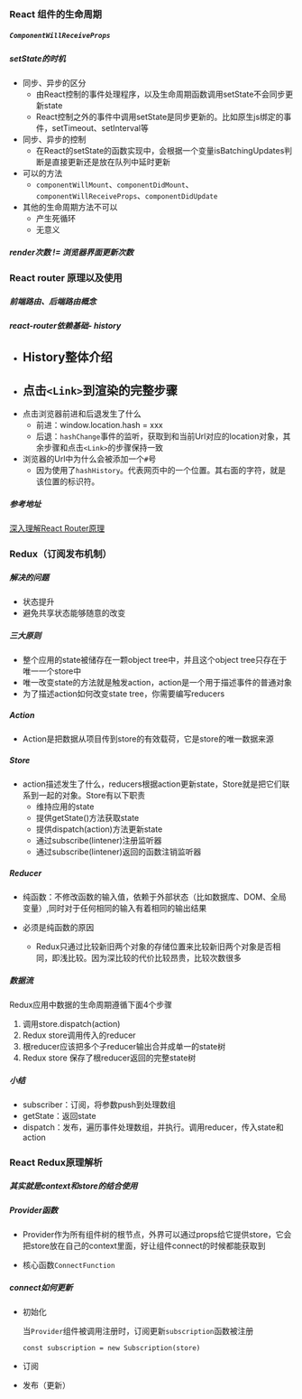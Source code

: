 ### React 组件的生命周期

##### `ComponentWillReceiveProps`

##### setState的时机

-   同步、异步的区分
    -   由React控制的事件处理程序，以及生命周期函数调用setState不会同步更新state
    -   React控制之外的事件中调用setState是同步更新的。比如原生js绑定的事件，setTimeout、setInterval等
-   同步、异步的控制
    -   在React的setState的函数实现中，会根据一个变量isBatchingUpdates判断是直接更新还是放在队列中延时更新
-   可以的方法
    -   `componentWillMount`、`componentDidMount`、`componentWillReceiveProps`、`componentDidUpdate`
-   其他的生命周期方法不可以
    -   产生死循环
    -   无意义

##### render次数 != 浏览器界面更新次数

### React router 原理以及使用

##### 前端路由、后端路由概念

##### react-router依赖基础- history

-   History整体介绍
    -   
-   点击`<Link>`到渲染的完整步骤
    -   
-   点击浏览器前进和后退发生了什么
    -   前进：window.location.hash = xxx
    -   后退：`hashChange`事件的监听，获取到和当前Url对应的location对象，其余步骤和点击`<Link>`的步骤保持一致
-   浏览器的Url中为什么会被添加一个`#`号
    -   因为使用了`hashHistory`。代表网页中的一个位置。其右面的字符，就是该位置的标识符。

##### 参考地址

[深入理解React Router原理](https://www.jianshu.com/p/53dc287a8020)

###  Redux（订阅发布机制）

##### 解决的问题

-   状态提升
-   避免共享状态能够随意的改变

##### 三大原则

-   整个应用的state被储存在一颗object tree中，并且这个object tree只存在于唯一一个store中
-   唯一改变state的方法就是触发action，action是一个用于描述事件的普通对象
-   为了描述action如何改变state tree，你需要编写reducers

##### Action

-   Action是把数据从项目传到store的有效载荷，它是store的唯一数据来源

##### Store

-   action描述发生了什么，reducers根据action更新state，Store就是把它们联系到一起的对象。Store有以下职责
    -   维持应用的state
    -   提供getState()方法获取state
    -   提供dispatch(action)方法更新state
    -   通过subscribe(lintener)注册监听器
    -   通过subscribe(lintener)返回的函数注销监听器

##### Reducer

-   纯函数：不修改函数的输入值，依赖于外部状态（比如数据库、DOM、全局变量）,同时对于任何相同的输入有着相同的输出结果

-   必须是纯函数的原因
    -   Redux只通过比较新旧两个对象的存储位置来比较新旧两个对象是否相同，即浅比较。因为深比较的代价比较昂贵，比较次数很多

##### 数据流

Redux应用中数据的生命周期遵循下面4个步骤

1.  调用store.dispatch(action)
2.  Redux store调用传入的reducer
3.  根reducer应该把多个子reducer输出合并成单一的state树
4.  Redux store 保存了根reducer返回的完整state树

##### 小结

-   subscriber：订阅，将参数push到处理数组
-   getState：返回state
-   dispatch：发布，遍历事件处理数组，并执行。调用reducer，传入state和action

### React Redux原理解析

##### 其实就是context和store的结合使用

##### Provider函数

-   Provider作为所有组件树的根节点，外界可以通过props给它提供store，它会把store放在自己的context里面，好让组件connect的时候都能获取到

-   核心函数`ConnectFunction`

##### connect如何更新

-   初始化

    当`Provider`组件被调用注册时，订阅更新`subscription`函数被注册

    `const subscription = new Subscription(store)`

-   订阅

-   发布（更新）